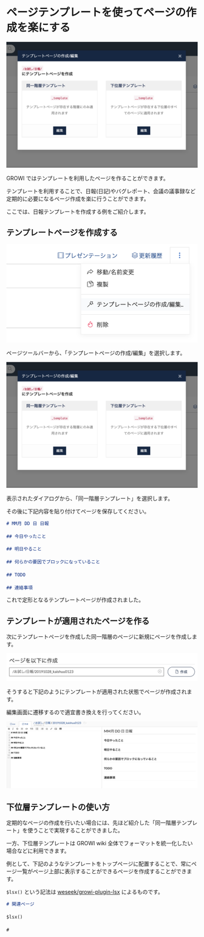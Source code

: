 # ページテンプレートを使ってページの作成を楽にする

![](./images/template_01.png)

GROWI ではテンプレートを利用したページを作ることができます。

テンプレートを利用することで、日報(日記)やバグレポート、会議の議事録など定期的に必要になるページ作成を楽に行うことができます。

ここでは、日報テンプレートを作成する例をご紹介します。

## テンプレートページを作成する

![](./images/template_02.png)

ページツールバーから、「テンプレートページの作成/編集」を選択します。

![](./images/template_01.png)

表示されたダイアログから、「同一階層テンプレート」を選択します。

その後に下記内容を貼り付けてページを保存してください。


```markdown
# MM月 DD 日 日報

## 今日やったこと

## 明日やること

## 何らかの要因でブロックになっていること

## TODO

## 連絡事項
```

これで定形となるテンプレートページが作成されました。

## テンプレートが適用されたページを作る

次にテンプレートページを作成した同一階層のページに新規にページを作成します。

![](./images/template_03.png)

そうすると下記のようにテンプレートが適用された状態でページが作成されます。

編集画面に遷移するので適宜書き換えを行ってください。

![](./images/template_04.png)

## 下位層テンプレートの使い方

定期的なページの作成を行いたい場合には、先ほど紹介した「同一階層テンプレート」を使うことで実現することができました。

一方、下位層テンプレートは GROWI wiki 全体でフォーマットを統一化したい場合などに利用できます。

例として、下記のようなテンプレートをトップページに配置することで、常にページ一覧がページ上部に表示することができるページを作成することができます。

`$lsx()` という記法は [weseek/growi-plugin-lsx](https://github.com/weseek/growi-plugin-lsx) によるものです。

```markdown
# 関連ページ

$lsx()

#
```
